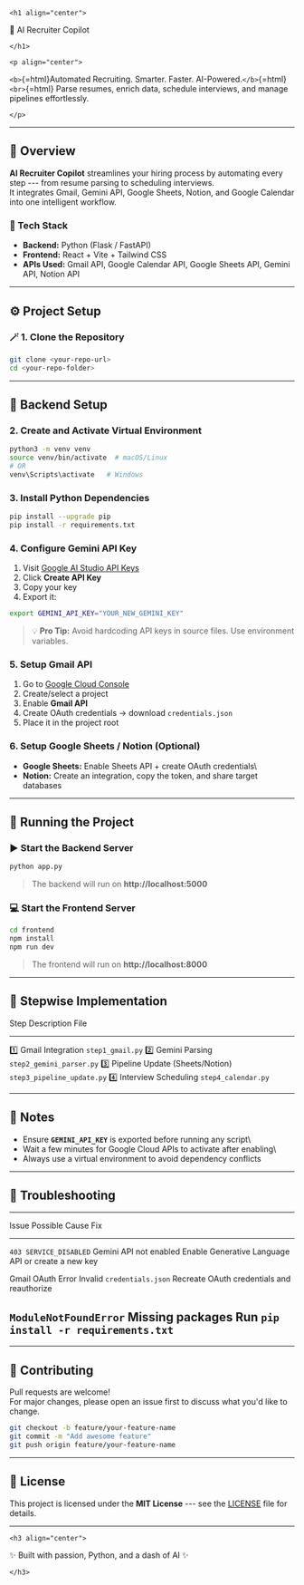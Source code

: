 ```{=html}
<h1 align="center">
```
🤖 AI Recruiter Copilot
```{=html}
</h1>
```
```{=html}
<p align="center">
```
`<b>`{=html}Automated Recruiting. Smarter. Faster.
AI-Powered.`</b>`{=html}`<br>`{=html} Parse resumes, enrich data,
schedule interviews, and manage pipelines effortlessly.
```{=html}
</p>
```

------------------------------------------------------------------------

## 🌟 Overview

**AI Recruiter Copilot** streamlines your hiring process by automating
every step --- from resume parsing to scheduling interviews.\
It integrates Gmail, Gemini API, Google Sheets, Notion, and Google
Calendar into one intelligent workflow.

### 🧩 Tech Stack

-   **Backend:** Python (Flask / FastAPI)
-   **Frontend:** React + Vite + Tailwind CSS
-   **APIs Used:** Gmail API, Google Calendar API, Google Sheets API,
    Gemini API, Notion API

------------------------------------------------------------------------

## ⚙️ Project Setup

### 🪄 1. Clone the Repository

``` bash
git clone <your-repo-url>
cd <your-repo-folder>
```

------------------------------------------------------------------------

## 🧠 Backend Setup

### 2. Create and Activate Virtual Environment

``` bash
python3 -m venv venv
source venv/bin/activate  # macOS/Linux
# OR
venv\Scripts\activate   # Windows
```

### 3. Install Python Dependencies

``` bash
pip install --upgrade pip
pip install -r requirements.txt
```

### 4. Configure Gemini API Key

1.  Visit [Google AI Studio API
    Keys](https://aistudio.google.com/app/apikey)
2.  Click **Create API Key**
3.  Copy your key
4.  Export it:

``` bash
export GEMINI_API_KEY="YOUR_NEW_GEMINI_KEY"
```

> 💡 **Pro Tip:** Avoid hardcoding API keys in source files. Use
> environment variables.

### 5. Setup Gmail API

1.  Go to [Google Cloud Console](https://console.cloud.google.com/)
2.  Create/select a project
3.  Enable **Gmail API**
4.  Create OAuth credentials → download `credentials.json`
5.  Place it in the project root

### 6. Setup Google Sheets / Notion (Optional)

-   **Google Sheets:** Enable Sheets API + create OAuth credentials\
-   **Notion:** Create an integration, copy the token, and share target
    databases

------------------------------------------------------------------------

## 🚀 Running the Project

### ▶️ Start the Backend Server

``` bash
python app.py
```

> The backend will run on **http://localhost:5000**

### 💻 Start the Frontend Server

``` bash
cd frontend
npm install
npm run dev
```

> The frontend will run on **http://localhost:8000**

------------------------------------------------------------------------

## 🧩 Stepwise Implementation

  Step   Description                       File
  ------ --------------------------------- ----------------------------
  1️⃣     Gmail Integration                 `step1_gmail.py`
  2️⃣     Gemini Parsing                    `step2_gemini_parser.py`
  3️⃣     Pipeline Update (Sheets/Notion)   `step3_pipeline_update.py`
  4️⃣     Interview Scheduling              `step4_calendar.py`

------------------------------------------------------------------------

## 🧰 Notes

-   Ensure **`GEMINI_API_KEY`** is exported before running any script\
-   Wait a few minutes for Google Cloud APIs to activate after enabling\
-   Always use a virtual environment to avoid dependency conflicts

------------------------------------------------------------------------

## 🐞 Troubleshooting

  -----------------------------------------------------------------------------------------------------
  Issue                    Possible Cause                           Fix
  ------------------------ ---------------------------------------- -----------------------------------
  `403 SERVICE_DISABLED`   Gemini API not enabled                   Enable Generative Language API or
                                                                    create a new key

  Gmail OAuth Error        Invalid `credentials.json`               Recreate OAuth credentials and
                                                                    reauthorize

  `ModuleNotFoundError`    Missing packages                         Run
                                                                    `pip install -r requirements.txt`
  -----------------------------------------------------------------------------------------------------

------------------------------------------------------------------------

## 🧡 Contributing

Pull requests are welcome!\
For major changes, please open an issue first to discuss what you'd like
to change.

``` bash
git checkout -b feature/your-feature-name
git commit -m "Add awesome feature"
git push origin feature/your-feature-name
```

------------------------------------------------------------------------

## 🧾 License

This project is licensed under the **MIT License** --- see the
[LICENSE](LICENSE) file for details.

------------------------------------------------------------------------

```{=html}
<h3 align="center">
```
✨ Built with passion, Python, and a dash of AI ✨
```{=html}
</h3>
```
